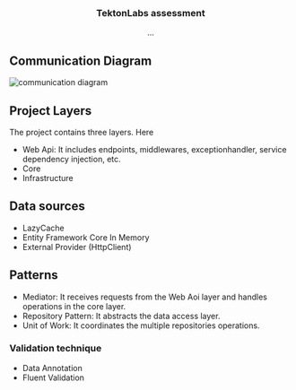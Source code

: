 
<!-- PROJECT LOGO -->
</br>
  <h3 align="center">TektonLabs assessment</h3>

  <p align="center">
    ...
    <br />
  </p>
</div>

## Communication Diagram

![communication diagram](https://user-images.githubusercontent.com/71280710/155912341-2604e0e1-95da-443f-a863-120cec81746c.png)

## Project Layers

The project contains three layers. Here

* Web Api: It includes endpoints, middlewares, exceptionhandler, service dependency injection, etc.  
* Core
* Infrastructure


## Data sources

* LazyCache
* Entity Framework Core In Memory
* External Provider (HttpClient)

## Patterns

* Mediator: It receives requests from the Web Aoi layer and handles operations in the core layer.
* Repository Pattern: It abstracts the data access layer.
* Unit of Work: It coordinates the multiple repositories operations.

### Validation technique

* Data Annotation
* Fluent Validation



